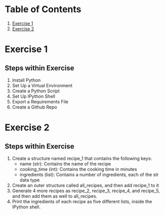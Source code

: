 # Table of Contents

1. [Exercise 1](#exercise-1)
2. [Exercise 2](#exercise-2)

# Exercise 1

## Steps within Exercise

1. Install Python
2. Set Up a Virtual Environment
3. Create a Python Script
4. Set Up IPython Shell
5. Export a Requirements File
6. Create a Github Repo

# Exercise 2

## Steps within Exercise

1. Create a structure named recipe_1 that contains the following keys:
      * name (str): Contains the name of the recipe
      * cooking_time (int): Contains the cooking time in minutes
      * ingredients (list): Contains a number of ingredients, each of the str data type
2. Create an outer structure called all_recipes, and then add recipe_1 to it
3. Generate 4 more recipes as recipe_2, recipe_3, recipe_4, and recipe_5, and then add them as well to all_recipes.
4. Print the ingredients of each recipe as five different lists, inside the IPython shell.
